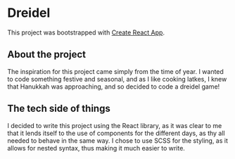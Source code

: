 # Dreidel

This project was bootstrapped with [Create React App](https://github.com/facebook/create-react-app).

## About the project

The inspiration for this project came simply from the time of year. I wanted to code something festive and seasonal, and as I like cooking latkes, I knew that Hanukkah was approaching, and so decided to code a dreidel game!

## The tech side of things

I decided to write this project using the React library, as it was clear to me that it lends itself to the use of components for the different days, as thy all needed to behave in the same way. I chose to use SCSS for the styling, as it allows for nested syntax, thus making it much easier to write.